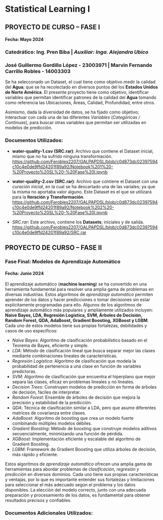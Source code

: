 # Statistical Learning I
## **PROYECTO DE CURSO – FASE I**

#### Fecha: Mayo 2024

### **Catedrático:** Ing. Pren Biba | *Auxiliar: Inga. Alejandra Ubico*

### **José Guillermo Gordillo López -  23003971** | Marvin Fernando Carrillo Robles - 14003303


Se ha selecconado un Dataset, el cual tiene como objetivo medir la calidad del **Agua**; que se ha recolectado en diversos puntos del los **Estados Unidos de Norte América**. El presente proyecto tiene como objetivo, identificar variables que permitan identificar patrones de la calidad del **Agua** tomando como referencia las Ubicaciones, Áreas, Calidad, Profundidad, entre otros. 

Asimismo, dada la diversidad de datos, se ha fijado como objetivo; interactuar con cada una de las diferentes *Variables* (*Categóricas / Continuas*), para buscar otras variables que permitan ser utilizadas en modelos de predicción.

### Documentos Utilizados:

- **water-quality-1.csv (SRC.rar)**: Archivo que contiene el Dataset inicial, mismo que no ha sufrido ninguna transformación. https://github.com/Ferobles2207/GALPAPDSL/blob/c0d873dc02397594c10c4e0de9ffd24201f89a92/Notebook%201%20-%20Proyecto%20SL%20-%20Fase%20I.ipynb
  
- **water-quality-2.csv (SRC.rar)**: Archivo que contiene el Dataset con una *curación inicial*, en la cual se ha descartado una de las variales; ya que la misma no aportaba valor alguno. Este Dataset es el que se utilizará para la **Iteración y Transformación**. https://github.com/Ferobles2207/GALPAPDSL/blob/c0d873dc02397594c10c4e0de9ffd24201f89a92/Notebook%202%20-%20Proyecto%20SL%20-%20Fase%20I.ipynb

-   *SRC.rar*: Este archivo, contiene los **Datasets**; iniciales y de salida. https://github.com/Ferobles2207/GALPAPDSL/blob/c0d873dc02397594c10c4e0de9ffd24201f89a92/SRC.rar



## **PROYECTO DE CURSO – FASE II**
### Fase Final: Modelos de Aprendizaje Automático

#### Fecha: Junio 2024

El aprendizaje automático (**machine learning**) se ha convertido en una herramienta fundamental para resolver una amplia gama de problemas en diversas industrias. Estos algoritmos de *aprendizaje automático* permiten aprender de los datos y hacer predicciones o tomar decisiones sin estar explícitamente programadas para ello.
Algunos de los algoritmos de aprendizaje automático más populares y ampliamente utilizados incluyen: **Naive Bayes, LDA, Regresión Logística, SVM, Árboles de Decisión, Random Forest, QDA, AdaBoost, Gradient Boosting, XGBoost y LGBM**. Cada uno de estos modelos tiene sus propias fortalezas, debilidades y casos de uso específicos:

-  *Naive Bayes*: Algoritmo de clasificación probabilístico basado en el Teorema de Bayes, eficiente y simple.
-  *LDA*: Método de clasificación lineal que busca separar mejor las clases mediante combinaciones lineales de características.
-  *Regresión Logística*: Algoritmo de clasificación que modela la probabilidad de pertenencia a una clase en función de variables predictoras.
-  *SVM*: Algoritmo de clasificación que encuentra el hiperplano que mejor separa las clases, eficaz en problemas lineales y no lineales.
-  *Decision Trees*: Construyen modelos de predicción en forma de árboles de decisión, fáciles de interpretar.
-  *Random Forest*: Ensemble de árboles de decisión que mejora la precisión y estabilidad de la predicción.
-  *QDA*: Técnica de clasificación similar a LDA, pero que asume diferentes matrices de covarianza entre clases.
-  *AdaBoost*: Algoritmo de boosting que crea un modelo fuerte combinando múltiples modelos débiles.
-  *Gradient Boosting*: Método de boosting que construye modelos aditivos secuencialmente, minimizando una función de pérdida.
-  *XGBoost*: Implementación eficiente y escalable del algoritmo de Gradient Boosting.
-  *LGBM*: Framework de Gradient Boosting que utiliza árboles de decisión, más rápido y eficiente.

Estos algoritmos de *aprendizaje automático* ofrecen una amplia gama de herramientas para abordar problemas de *clasificación, regresión y predicción* en diversos dominios. Cada uno tiene sus propias características y ventajas, por lo que es importante entender sus fortalezas y limitaciones para seleccionar el más adecuado según el problema y los datos disponibles. La elección del modelo correcto, junto con una adecuada preparación y procesamiento de los datos, es fundamental para obtener resultados precisos y confiables.


### Documentos Adicionales Utilizados:


